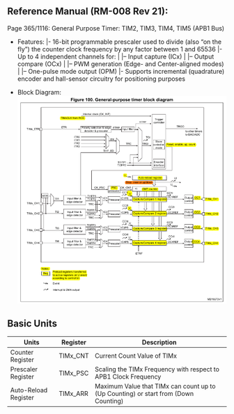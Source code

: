 ## Reference Manual (RM-008 Rev 21):

Page 365/1116:
General Purpose Timer: TIM2, TIM3, TIM4, TIM5 (APB1 Bus)

- Features:
	|- 16-bit programmable prescaler used to divide (also “on the fly”) the counter clock frequency by any factor between 1 and 65536
	|- Up to 4 independent channels for:
	|		|– Input capture (ICx)
	|		|– Output compare (OCx)
	|		|– PWM generation (Edge- and Center-aligned modes)
	|		|– One-pulse mode output (OPM)
	|- Supports incremental (quadrature) encoder and hall-sensor circuitry for positioning purposes

- Block Diagram:
	![General Purpose Timer Block Diagram](images/Block%20Diagram.png)

## Basic Units

| Units               | Register  | Description                                                                 |
|---------------------|-----------|-----------------------------------------------------------------------------|
| Counter Register    | TIMx_CNT  | Current Count Value of TIMx                                                 |
| Prescaler Register  | TIMx_PSC  | Scaling the TIMx Frequency with respect to APB1 Clock Frequency             |
| Auto-Reload Register| TIMx_ARR  | Maximum Value that TIMx can count up to (Up Counting) or start from (Down Counting) |
